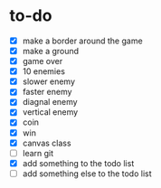 to-do
===

- [x] make a border around the game
- [x] make a ground
- [x] game over
- [x] 10 enemies
- [x] slower enemy
- [x] faster enemy
- [x] diagnal enemy
- [x] vertical enemy
- [x] coin
- [x] win
- [x] canvas class
- [ ] learn git
- [x] add something to the todo list
- [ ] add something else to the todo list
